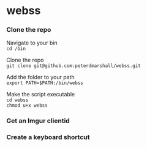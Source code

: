 # webss

### Clone the repo
Navigate to your bin\
```cd /bin```

Clone the repo\
```git clone git@github.com:peterdmarshall/webss.git```

Add the folder to your path\
```export PATH=$PATH:/bin/webss```

Make the script executable\
```cd webss```  
```chmod u+x webss```

### Get an Imgur clientid

### Create a keyboard shortcut
